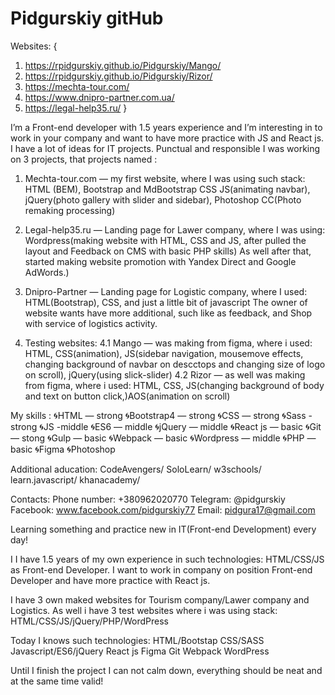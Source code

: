 # Pidgurskiy gitHub
Websites: {
 1. https://rpidgurskiy.github.io/Pidgurskiy/Mango/
 2. https://rpidgurskiy.github.io/Pidgurskiy/Rizor/
 3. https://mechta-tour.com/
 4. https://www.dnipro-partner.com.ua/
 5. https://legal-help35.ru/
} 

I’m a Front-end developer with 1.5 years experience and I’m interesting in to work in your company and want to have more practice with JS and React js.
I have a lot of ideas for IT projects.
Punctual and responsible
I was working on 3 projects, that projects named :
1. Mechta-tour.com — my first website, where I was using such stack:
HTML (BEM),
Bootstrap and MdBootstrap
CSS
JS(animating navbar),
jQuery(photo gallery with slider and sidebar),
Photoshop CC(Photo remaking processing)

2. Legal-help35.ru — Landing page for Lawer company, where I was using:
Wordpress(making website with HTML, CSS and JS, after pulled the layout and Feedback on CMS with basic PHP skills)
As well after that, started making website promotion with Yandex Direct and Google AdWords.)

3. Dnipro-Partner — Landing page for Logistic company, where I used:
HTML(Bootstrap), CSS, and just a little bit of javascript
The owner of website wants have more additional, such like as feedback, and Shop with service of logistics activity.

4. Testing websites:
4.1 Mango — was making from figma, where i used:
HTML, CSS(animation), JS(sidebar navigation, mousemove effects, changing background of navbar on descctops and changing size of logo on scroll), jQuery(using slick-slider)
4.2 Rizor — as well was making from figma, where i used:
HTML, CSS, JS(changing background of body and text on button click,)AOS(animation on scroll)

My skills :
🌀HTML — strong
🌀Bootstrap4 — strong
🌀CSS — strong
🌀Sass -strong
🌀JS -middle
🌀ES6 — middle
🌀jQuery — middle
🌀React js — basic
🌀Git — stong
🌀Gulp — basic
🌀Webpack — basic
🌀Wordpress — middle
🌀PHP — basic
🌀Figma
🌀Photoshop

Additional aducation:
CodeAvengers/
SoloLearn/
w3schools/
learn.javascript/
khanacademy/

Contacts:
Phone number: +380962020770
Telegram: @pidgurskiy
Facebook: www.facebook.com/pidgurskiy77
Email: pidgura17@gmail.com

Learning something and practice new in IT(Front-end Development) every day!

I I have 1.5 years of my own experience in such technologies: HTML/CSS/JS
as Front-end Developer. I want to work in company on position Front-end Developer and have more practice with React js.

I have 3 own maked websites for Tourism company/Lawer company and Logistics.
As well i have 3 test websites where i was using stack: HTML/CSS/JS/jQuery/PHP/WordPress

Today I knows such technologies:
HTML/Bootstap
CSS/SASS
Javascript/ES6/jQuery
React js
Figma
Git
Webpack
WordPress

Until I finish the project I can not calm down, everything should be neat and at the same time valid!
